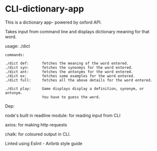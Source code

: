 # CLI-dictionary-app
This is a dictionary app- powered by oxford API.

Takes input from command line and displays dictionary meaning for that word.
 
 
 usage:
    ./dict <command>

    commands: 

    ./dict def:      fetches the meaning of the word entered.
    ./dict syn:      fetches the synonmys for the word entered.
    ./dict ant:      fetches the antonyms for the word entered.
    ./dict ex:       fetches some examples for the word entered.
    ./dict full:     fetches all the above details for the word entered.
    
    ./dict play:     Game displays display a definition, synonym, or antonym. 
                     You have to guess the word.

Dep:


node's built in readline module: for reading input from CLI 



axios: for making http requests


chalk: for coloured output in CLI.


Linted using Eslint - Airbnb style guide
